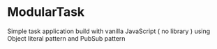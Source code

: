 # ModularTask
Simple task application build with vanilla JavaScript ( no library ) using Object  literal pattern and PubSub pattern 
